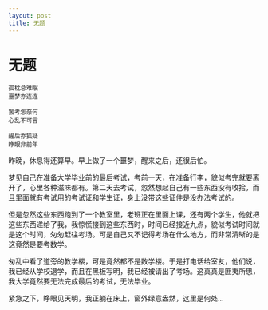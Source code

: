 ```yaml
---
layout: post
title: 无题  
---
```


# 无题

	孤枕总难眠
	噩梦亦连连

	罢考怎奈何
	心乱不可言

	醒后亦狐疑
	睁眼非前年

昨晚，休息得还算早。早上做了一个噩梦，醒来之后，还很后怕。

梦见自己在准备大学毕业前的最后考试，考前一天，在准备行李，貌似考完就要离开了，心里各种滋味都有。第二天去考试，忽然想起自己有一些东西没有收拾，而且里面就有考试用的考试证和学生证，身上没带这些证件是没办法考试的。

但是忽然这些东西跑到了一个教室里，老班正在里面上课，还有两个学生，他就把这些东西递给了我，我惊慌接到这些东西时，时间已经接近九点，貌似考试时间就是这个时间，匆匆赶往考场。可是自己又不记得考场在什么地方，而非常清晰的是这竟然是要考数学。

匆乱中看了道旁的教学楼，可是竟然都不是数学楼。于是打电话给室友，他们说，我已经从学校退学，而且在黑板写明，我已经被请出了考场。这真真是匪夷所思，我大学竟然要无法完成最后的考试，无法毕业。

紧急之下，睁眼见天明，我正躺在床上，窗外绿意盎然，这里是何处...
